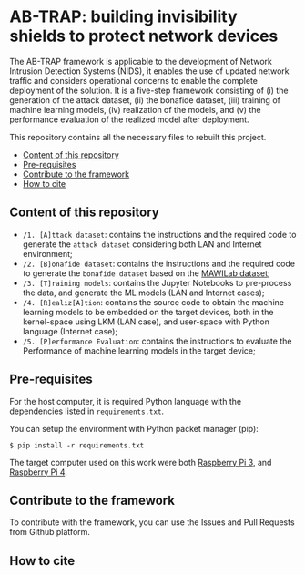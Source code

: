 # AB-TRAP: building invisibility shields to protect network devices
The AB-TRAP framework is applicable to the development of Network Intrusion Detection Systems (NIDS), it enables the use of updated network traffic and considers operational concerns to enable the complete deployment of the solution. It is a five-step framework consisting of (i) the generation of the attack dataset, (ii) the bonafide dataset, (iii) training of machine learning models, (iv) realization of the models, and (v) the performance evaluation of the realized model after deployment.

This repository contains all the necessary files to rebuilt this project. 

- [Content of this repository](#content-of-this-repository)
- [Pre-requisites](#pre-requisites)
- [Contribute to the framework](#contribute)
- [How to cite](#how-to-cite)

## Content of this repository
* `/1. [A]ttack dataset`: contains the instructions and the required code to generate the `attack dataset` considering both LAN and Internet environment;
* `/2. [B]onafide dataset`: contains the instructions and the required code to generate the `bonafide dataset` based on the [MAWILab dataset](http://www.fukuda-lab.org/mawilab/index.html);
* `/3. [T]raining models`: contains the Jupyter Notebooks to pre-process the data, and generate the ML models (LAN and Internet cases);
* `/4. [R]ealiz[A]tion`: contains the source code to obtain the machine learning models to be embedded on the target devices, both in the kernel-space using LKM (LAN case), and user-space with Python language (Internet case);
* `/5. [P]erformance Evaluation`: contains the instructions to evaluate the Performance of machine learning models in the target device;

## Pre-requisites
For the host computer, it is required Python language with the dependencies listed in `requirements.txt`.

You can setup the environment with Python packet manager (pip):

```
$ pip install -r requirements.txt
```

The target computer used on this work were both [Raspberry Pi 3](https://www.raspberrypi.org/products/raspberry-pi-3-model-b/), and [Raspberry Pi 4](https://www.raspberrypi.org/products/raspberry-pi-4-model-b/).

## Contribute to the framework
To contribute with the framework, you can use the Issues and Pull Requests from Github platform.

## How to cite
```

```
